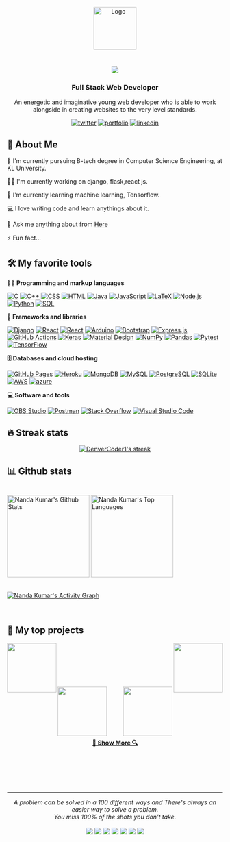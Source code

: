<p align="center">
 <img src="https://avatars.githubusercontent.com/u/96968334?v=4" alt="Logo" width="100" height="100"/>
<h1 align="center">
  <a href="https://git.io/typing-svg">
    <img src="https://readme-typing-svg.herokuapp.com/?lines=Hello,+There!+👋;This+is+Nanda+Kumar+K....;Nice+to+meet+you!&center=true&size=30">
  </a>
</h1>
</p>


<!-- imp links -->
<!--https://github.com/anuraghazra/github-readme-stats -->
<!-- https://github.com/DenverCoder1/github-readme-streak-stats -->
<!-- View counter - https://github.com/DenverCoder1/Simple-View-Counter -->
<!-- https://github.com/anuraghazra/github-readme-stats -->
<!-- https://github.com/DenverCoder1/DenverCoder1/edit/main/README.md -->
<!-- https://github.com/moshfiqrony/moshfiqrony/edit/master/README.md -->
<!-- https://github.com/N-and-U/zumrudu-anka/edit/master/README.md -->



<h3 align="center">Full Stack Web Developer</h3>
<p align="center">An energetic and imaginative young web developer who is able to work alongside in creating websites to the very level standards.</p>

<div align="center">

  [![twitter](https://img.shields.io/badge/twitter-1DA1F2?style=for-the-badge&logo=twitter&logoColor=white)](https://twitter.com/nANdU_31_)
  [![portfolio](https://img.shields.io/badge/my_portfolio-000?style=for-the-badge&logo=ko-fi&logoColor=white)](#)
  [![linkedin](https://img.shields.io/badge/linkedin-0A66C2?style=for-the-badge&logo=linkedin&logoColor=white)](https://www.linkedin.com/in/nanda-kumar-k-9686b6215)

<!--   <a href="https://www.producthunt.com/posts/the-documentation-compendium?utm_source=badge-top-post-badge&utm_medium=badge&utm_souce=badge-the-documentation-compendium" target="_blank"><img src="https://api.producthunt.com/widgets/embed-image/v1/top-post-badge.svg?post_id=157965&theme=dark&period=daily" alt="The Documentation Compendium - Beautiful README templates that people want to read. | Product Hunt Embed" style="width: 250px; height: 54px;" width="250px" height="54px" /></a> -->

</div>


## 🚀 About Me
🔬 I'm currently pursuing B-tech degree in Computer Science Engineering, at KL University.

👩‍💻 I'm currently working on django, flask,react js.

🧠 I'm currently learning machine learning, Tensorflow.

💻 I love writing code and learn anythings about it.

💬 Ask me anything about from <a href="https://www.linkedin.com/in/nanda-kumar-k-9686b6215">Here</a>

⚡️ Fun fact...


## 🛠️ My favorite tools

**👨‍💻 Programming and markup languages**

<p>
    <a href="#"><img alt="C" src="https://custom-icon-badges.herokuapp.com/badge/C-03599C.svg?logo=c-in-hexagon&logoColor=white"></a>
    <a href="#"><img alt="C++" src="https://custom-icon-badges.herokuapp.com/badge/C++-9C033A.svg?logo=cpp2&logoColor=white"></a>
    <a href="#"><img alt="CSS" src="https://img.shields.io/badge/CSS-1572B6.svg?logo=css3&logoColor=white"></a>
    <a href="#"><img alt="HTML" src="https://img.shields.io/badge/HTML-E34F26.svg?logo=html5&logoColor=white"></a>
    <a href="#"><img alt="Java" src="https://custom-icon-badges.herokuapp.com/badge/Java-007396.svg?logo=java&logoColor=white"></a>
    <a href="#"><img alt="JavaScript" src="https://img.shields.io/badge/JavaScript-F7DF1E.svg?logo=javascript&logoColor=black"></a>
    <a href="#"><img alt="LaTeX" src="https://img.shields.io/badge/LaTeX-008080.svg?logo=LaTeX&logoColor=white"></a>
    <a href="#"><img alt="Node.js" src="https://img.shields.io/badge/Node.js-43853D.svg?logo=node.js&logoColor=white"></a>
    <a href="#"><img alt="Python" src="https://img.shields.io/badge/Python-14354C.svg?logo=python&logoColor=white"></a>
    <a href="#"><img alt="SQL" src="https://custom-icon-badges.herokuapp.com/badge/SQL-025E8C.svg?logo=database&logoColor=white"></a>
</p>

**🧰 Frameworks and libraries**

<p>
    <a href="#"><img alt="Django" src ="https://img.shields.io/badge/Django-4ea94b.svg?logo=Django&logoColor=white"></a>
    <a href="#"><img alt="React" src="https://img.shields.io/badge/React-20232a.svg?logo=react&logoColor=%2361DAFB"></a>
    <a href="#"><img alt="React" src="https://img.shields.io/badge/Flask-20232a.svg?logo=Flask&logoColor=%2361DAFB"></a>
    <a href="#"><img alt="Arduino" src="https://img.shields.io/badge/-Arduino-00979D?logo=Arduino&logoColor=white"></a>
    <a href="#"><img alt="Bootstrap" src="https://img.shields.io/badge/Bootstrap-7952B3.svg?logo=bootstrap&logoColor=white"></a>
    <a href="#"><img alt="Express.js" src="https://img.shields.io/badge/Express.js-404d59.svg?logo=express&logoColor=white"></a>
    <a href="#"><img alt="GitHub Actions" src="https://img.shields.io/badge/GitHub%20Actions-2671E5.svg?logo=github%20actions&logoColor=white"></a>
    <a href="#"><img alt="Keras" src="https://img.shields.io/badge/Keras-D00000.svg?logo=Keras&logoColor=white"></a>
    <a href="#"><img alt="Material Design" src="https://img.shields.io/badge/Material%20Design-0081CB.svg?logo=material-design&logoColor=white"></a>
    <a href="#"><img alt="NumPy" src="https://img.shields.io/badge/Numpy-013243.svg?logo=numpy&logoColor=white"></a>
    <a href="#"><img alt="Pandas" src="https://img.shields.io/badge/Pandas-150458.svg?logo=pandas&logoColor=white"></a>
    <a href="#"><img alt="Pytest" src="https://img.shields.io/badge/Pytest-0A9EDC.svg?logo=pytest&logoColor=white"></a>
    <a href="#"><img alt="TensorFlow" src="https://img.shields.io/badge/TensorFlow-FF6F00.svg?logo=TensorFlow&logoColor=white"></a>
</p>

**🗄️ Databases and cloud hosting**

<p>
    <a href="#"><img alt="GitHub Pages" src="https://img.shields.io/badge/GitHub%20Pages-327FC7.svg?logo=github&logoColor=white"></a>
    <a href="#"><img alt="Heroku" src="https://img.shields.io/badge/Heroku-430098.svg?logo=heroku&logoColor=white"></a>
    <a href="#"><img alt="MongoDB" src ="https://img.shields.io/badge/MongoDB-4ea94b.svg?logo=mongodb&logoColor=white"></a>
    <a href="#"><img alt="MySQL" src="https://img.shields.io/badge/MySQL-00f.svg?logo=mysql&logoColor=white"></a>
    <a href="#"><img alt="PostgreSQL" src ="https://img.shields.io/badge/PostgreSQL-316192.svg?logo=postgresql&logoColor=white"></a>
    <a href="#"><img alt="SQLite" src ="https://img.shields.io/badge/SQLite-07405e.svg?logo=sqlite&logoColor=white"></a>
    <a href="#"><img alt="AWS" src="https://img.shields.io/badge/AWS-FF6F00.svg?logo=aws&logoColor=white"></a>
    <a href="#"><img alt="azure" src="https://img.shields.io/badge/azure-0078d7.svg?logo=azure&logoColor=white"></a>
</p>

**💻 Software and tools**

<p>
    <a href="#"><img alt="OBS Studio" src="https://img.shields.io/badge/-OBS%20Studio-302E31?logo=obs-studio&logoColor=white"></a>
    <a href="#"><img alt="Postman" src="https://img.shields.io/badge/Postman-FF6C37?logo=postman&logoColor=white"></a>
    <a href="#"><img alt="Stack Overflow" src="https://img.shields.io/badge/-Stack%20Overflow-FE7A16?logo=stack-overflow&logoColor=white"></a>
    <a href="#"><img alt="Visual Studio Code" src="https://img.shields.io/badge/Visual%20Studio%20Code-0078d7.svg?logo=visual-studio-code&logoColor=white"></a>
</p>


## 🔥 Streak stats

<!-- GitHub Readme Streak Stats - https://github.com/DenverCoder1/github-readme-streak-stats -->
<p align="center">
  <a href="#">
    <img title="🔥 Get streak stats for your profile at git.io/streak-stats" alt="DenverCoder1's streak" src="https://github-readme-streak-stats.herokuapp.com/?user=N-and-U&theme=react&border=61dafb&hide_border=true"/>
 </a>
</p>



## 📊 Github stats
  <br/>
    <a href="#"><img alt="Nanda Kumar's Github Stats" src="https://denvercoder1-github-readme-stats.vercel.app/api/?username=N-and-U&show_icons=true&count_private=true&theme=react&border_color=61dafb&hide_border=true" height="192px"/> </a>
  <a href="#"><img alt="Nanda Kumar's Top Languages" src="https://github-readme-stats.vercel.app/api/top-langs/?username=N-and-U&langs_count=8&layout=compact&theme=react&border_color=61dafb&hide_border=true" height="192px"/></a>
  <br/>
  <br/>

<!-- https://github.com/ashutosh00710/github-readme-activity-graph -->
<a href="#"><img alt="Nanda Kumar's Activity Graph" src="https://denvercoder1-activity-graph.herokuapp.com/graph/?username=N-and-U&theme=react-dark&bg_color=20232a&hide_border=true" /></a>

<br/>

## 📘 My top projects

<!-- Repo info cards - https://github.com/anuraghazra/github-readme-stats -->
<!-- Small repo cards (fork) - https://github.com/DenverCoder1/github-readme-stats -->
<div width="100%" align="center">
  <a align="left" href="https://github.com/N-and-U/NapSack" title="NapSack"><img align="left" height="115" src="https://github-readme-stats.vercel.app/api/pin/?username=N-and-U&repo=NapSack&theme=react&border_color=61dafb&border_radius=10"></a>
 <a align="right" href="https://github.com/N-and-U/onlinepythoncompiler" title="onlinepythoncompiler"><img align="right" height="115" src="https://github-readme-stats.vercel.app/api/pin/?username=N-and-U&repo=onlinepythoncompiler&theme=react&border_color=61dafb&border_radius=10"></a>
</div>
<br/><br/><br/><br/><br/><br/>
<div width="100%" align="center">
  <a align="left" href="https://github.com/N-and-U/AgriStore" title="AgriStore"><img align="left" height="115" src="https://github-readme-stats.vercel.app/api/pin/?username=N-and-U&repo=AgriStore&theme=react&border_color=61dafb&border_radius=10"></a>
  <a align="right" href="https://github.com/N-and-U/kluplacementportal" title="kluplacementportal"><img align="right" height="115" src="https://github-readme-stats.vercel.app/api/pin/?username=N-and-U&repo=kluplacementportal&theme=react&border_color=61dafb&border_radius=10"></a>
</div>
<br><br><br><br><br><br>
<h4 align="center">
  <a href="https://github.com/N-and-u?tab=repositories" title="Show Repositories">🔎 Show More 🔍</a>
</h4>


<br>
<br>
<br>
<br>
<hr>
<p align="center">
   <i>A problem can be solved in a 100 different ways and There's always an easier way to solve a problem.</i>
   <br>
   <i>You miss 100% of the shots you don't take.</i>
   <br>
<br>
<a target="_blank" href="#"><img src="https://img.shields.io/badge/-WEB-FF4088?style=for-the-badge&logo=Hugo&logoColor=white"></img></a>	
<a target="_blank" href="https://www.linkedin.com/in/nanda-kumar-k-9686b6215"><img src="https://img.shields.io/badge/-LinkedIn-0077B5?style=for-the-badge&logo=Linkedin&logoColor=white"></img></a>
<a target="_blank" href="mailto:nandakumar.k0531@gmail.com"><img src="https://img.shields.io/badge/-Gmail-D14836?style=for-the-badge&logo=Gmail&logoColor=white"></img></a>
<a target="_blank" href="#"><img src="https://img.shields.io/badge/-Tableau-E97627?style=for-the-badge&logo=Tableau&logoColor=white"></img></a>
<a target="_blank" href="#"><img src="https://img.shields.io/badge/-Medium-12100E?style=for-the-badge&logo=Medium&logoColor=white"></img></a>
<a target="_blank" href="https://twitter.com/nANdU_31_"><img src="https://img.shields.io/badge/-Twitter-1DA1F2?style=for-the-badge&logo=Twitter&logoColor=white"></img></a>
<a target="_blank" href="https://www.instagram.com/k._nandu/"><img src="https://img.shields.io/badge/-Instagram-3f729b?style=for-the-badge&logo=Instagram&logoColor=white"></img></a>

<br>
</p>


